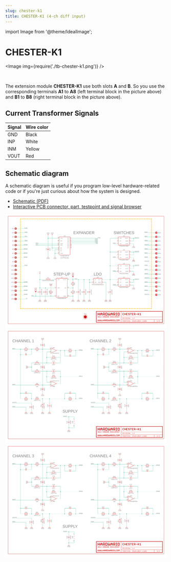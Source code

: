 ```yaml
---
slug: chester-k1
title: CHESTER-K1 (4-ch diff input)
---
```

import Image from '@theme/IdealImage';

# CHESTER-K1

<Image img={require('./tb-chester-k1.png')} />

<br />

The extension module **CHESTER-K1** use both slots **A** and **B**. So you use the corresponding terminals **A1** to **A8** (left terminal block in the picture above) and **B1** to **B8** (right terminal block in the picture above).

## Current Transformer Signals

| Signal | Wire color |
| ------ | ---------- |
| GND    | Black      |
| INP    | White      |
| INM    | Yellow     |
| VOUT   | Red        |

## Schematic diagram

A schematic diagram is useful if you program low-level hardware-related code or if you're just curious about how the system is designed.

- [Schematic (PDF)](schematics/hio-chester-k1-r1.4.pdf)
- [Interactive PCB connector, part, testpoint and signal browser](pathname:///download/ibom/hio-chester-k1-r1.4.html)

![](schematics/hio-chester-k1-r1.4-1.png)
![](schematics/hio-chester-k1-r1.4-2.png)
![](schematics/hio-chester-k1-r1.4-3.png)
